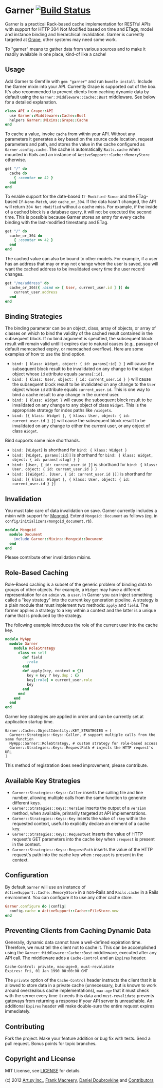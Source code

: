 Garner [![Build Status](https://secure.travis-ci.org/artsy/garner.png)](http://travis-ci.org/artsy/garner)
======

Garner is a practical Rack-based cache implementation for RESTful APIs with support for HTTP 304 Not Modified based on time and ETags, model and instance binding and hierarchical invalidation. Garner is currently targeted at [Grape](https://github.com/intridea/grape), other systems may need some work.

To "garner" means to gather data from various sources and to make it readily available in one place, kind-of like a cache!

Usage
-----

Add Garner to Gemfile with `gem "garner"` and run `bundle install`. Include the Garner mixin into your API. Currently Grape is supported out of the box. It's also recommended to prevent clients from caching dynamic data by default using the `Garner::Middleware::Cache::Bust` middleware. See below for a detailed explanation.

```ruby
class API < Grape::API
  use Garner::Middleware::Cache::Bust
  helpers Garner::Mixins::Grape::Cache
end
```

To cache a value, invoke `cache` from within your API. Without any parameters it generates a key based on the source code location, request parameters and path, and stores the value in the cache configured as `Garner.config.cache`. The cache is automatically `Rails.cache` when mounted in Rails and an instance of `ActiveSupport::Cache::MemoryStore` otherwise.

``` ruby
get "/" do
  cache do
    { :counter => 42 }
  end
end
```

To enable support for the date-based `If-Modified-Since` and the ETag-based `If-None-Match`, use `cache_or_304`. If the data hasn't changed, the API will return `304 Not Modified` without a cache miss. For example, if the inside of a cached block is a database query, it will not be executed the second time. This is possible because Garner stores an entry for every cache binding with the last-modified timestamp and ETag.

``` ruby
get "/" do
  cache_or_304 do
    { :counter => 42 }
  end
end
```

The cached value can also be bound to other models. For example, if a user has an address that may or may not change when the user is saved, you will want the cached address to be invalidated every time the user record changes.

``` ruby
get "/me/address" do
  cache_or_304({ :bind => [ User, current_user.id ] }) do
    current_user.address
  end
end
```

Binding Strategies
------------------

The binding parameter can be an object, class, array of objects, or array of classes on which to bind the validity of the cached result contained in the subsequent block. If no bind argument is specified, the subsequent block result will remain valid until it expires due to natural causes (e.g., passage of default memcached expiry, or memcached overflow). Here are some examples of how to use the bind option.

* `bind: { klass: Widget, object: { id: params[:id] } }` will cause the subsequent block result to be invalidated on any change to the `Widget` object whose `id` attribute equals `params[:id]`.
* `bind: { klass: User, object: { id: current_user.id } }` will cause the subsequent block result to be invalidated on any change to the `User` object whose `id` attribute equals `current_user.id`. This is one way to bind a cache result to any change in the current user.
* `bind: { klass: Widget }` will cause the subsequent block result to be invalidated on any change to any object of class `Widget`. This is the appropriate strategy for index paths like `/widgets`.
* `bind: [{ klass: Widget }, { klass: User, object: { id: current_user.id } }]` will cause the subsequent block result to be invalidated on any change to either the current user, or any object of class `Widget`.

Bind supports some nice shorthands.

* `bind: [Widget]` is shorthand for `bind: { klass: Widget }`
* `bind: [Widget, params[:id]]` is shorthand for `bind: { klass: Widget, object: { id: params[:slug] } }`
* `bind: [User, { id: current_user.id }]` is shorthand for `bind: { klass: User, object: { id: current_user.id } }`
* `bind: [[Widget], [User, { id: current_user.id }]]` is shorthand for `bind: [{ klass: Widget }, { klass: User, object: { id: current_user.id } }]`

Invalidation
------------

You must take care of data invalidation on save. Garner currently includes a mixin with support for [Mongoid](https://github.com/mongoid/mongoid). Extend `Mongoid::Document` as follows (eg. in `config/initializers/mongoid_document.rb`).

``` ruby
module Mongoid
  module Document
    include Garner::Mixins::Mongoid::Document
  end
end
```

Please contribute other invalidation mixins.

Role-Based Caching
------------------

Role-Based caching is a subset of the generic problem of binding data to groups of other objects. For example, a `Widget` may have a different representation for an `admin` vs. a `user`. In Garner you can inject something called a "key strategy" into the current key generation pipeline. A strategy is a plain module that must implement two methods: `apply` and `field`. The former applies a strategy to a key within a context and the latter is a unique name that is produced by the strategy.

The following example introduces the role of the current user into the cache key.

``` ruby
module MyApp
  module Garner
    module RoleStrategy
      class << self
        def field
          :role
        end
        def apply(key, context = {})
          key = key ? key.dup : {}
          key[:role] = current_user.role
          key
        end
      end
    end
  end
end
```

Garner key strategies are applied in order and can be currently set at application startup time.

```
Garner::Cache::ObjectIdentity::KEY_STRATEGIES = [
  Garner::Strategies::Keys::Caller, # support multiple calls from the same function
  MyApp::Garner::RoleStrategy, # custom strategy for role-based access
  Garner::Strategies::Keys::RequestPath # injects the HTTP request's URL
]
```

This method of registration does need improvement, please contribute.

Available Key Strategies
------------------------

* `Garner::Strategies::Keys::Caller` inserts the calling file and line number, allowing multiple calls from the same function to generate different keys.
* `Garner::Strategies::Keys::Version` inserts the output of a `version` method, when available, primarily targeted at API implementations.
* `Garner::Strategies::Keys::Key` inserts the value of `:key` within the requested context, useful to explicitly declare an element of a cache key.
* `Garner::Strategies::Keys::RequestGet` inserts the value of HTTP request's GET parameters into the cache key when `:request` is present in the context.
* `Garner::Strategies::Keys::RequestPath` inserts the value of the HTTP request's path into the cache key when `:request` is present in the context.

Configuration
-------------

By default `Garner` will use an instance of `ActiveSupport::Cache::MemoryStore` in a non-Rails and `Rails.cache` in a Rails environment. You can configure it to use any other cache store.

``` ruby
Garner.configure do |config|
  config.cache = ActiveSupport::Cache::FileStore.new
end
```

Preventing Clients from Caching Dynamic Data
--------------------------------------------

Generally, dynamic data cannot have a well-defined expiration time. Therefore, we must tell the client not to cache it. This can be accomplished using the `Garner::Middleware::Cache::Bust` middleware, executed after any API call. The middleware adds a `Cache-Control` and an `Expires` header.

```
Cache-Control: private, max-age=0, must-revalidate
Expires: Fri, 01 Jan 1990 00:00:00 GMT
```

The `private` option of the `Cache-Control` header instructs the client that it is allowed to store data in a private cache (unnecessary, but is known to work around overzealous cache implementations), `max-age` that it must check with the server every time it needs this data and `must-revalidate` prevents gateways from returning a response if your API server is unreachable. An additional `Expires` header will make double-sure the entire request expires immediately.

Contributing
------------

Fork the project. Make your feature addition or bug fix with tests. Send a pull request. Bonus points for topic branches.

Copyright and License
---------------------

MIT License, see [LICENSE](https://github.com/dblock/garner/blob/master/LICENSE.md) for details.

(c) 2012 [Art.sy Inc.](http://artsy.github.com), [Frank Macreery](https://github.com/macreery), [Daniel Doubrovkine](https://github.com/dblock) and [Contributors](https://github.com/dblock/garner/blob/master/CHANGELOG.md)

